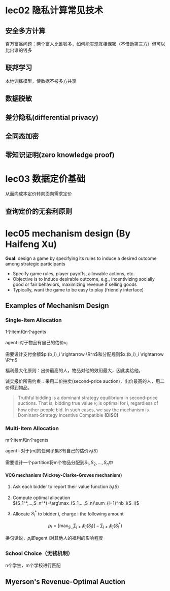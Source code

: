 # lec02 隐私计算常见技术
## 安全多方计算
百万富翁问题：两个富人比谁钱多，如何能实现互相保密（不借助第三方）但可以比出谁的钱多
## 联邦学习
本地训练模型，使数据不被多方共享
## 数据脱敏
## 差分隐私(differential privacy)
## 全同态加密
## 零知识证明(zero knowledge proof)

# lec03 数据定价基础
从面向成本定价转向面向需求定价
## 查询定价的无套利原则

# lec05 mechanism design (By Haifeng Xu)
**Goal**: design a game by specifying its rules to induce a desired outcome among strategic participants

+ Specify game rules, player payoffs, allowable actions, etc.
+ Objective is to induce desirable outcome, e.g., incentivizing socially good or fair behaviors, maximizing revenue if selling goods
+ Typically, want the game to be easy to play (friendly interface)

## Examples of Mechanism Design
### Single-Item Allocation
1个item和n个agents

agent i对于物品有自己的估价$v_i$

需要设计支付金额$p:(b_i)_i \rightarrow \R^n$和分配规则$x:(b_i)_i \rightarrow \R^n$

福利最大化原则：出价最高的人，物品对他的效用最大，因此卖给他。

诚实报价所需约束：采用二价拍卖(second-price auction)，出价最高的人，用二价得到物品。

> Truthful bidding is a dominant strategy equilibrium in second-price auctions. That is, bidding true value $v_i$ is optimal for i, regardless of how other people bid. In such cases, we say the mechanism is Dominant-Strategy Incentive Compatible **(DISC)**

### Multi-Item Allocation
m个item和n个agents

agent i 对于$[m]$的任何子集$S$有自己的估价$v_i(S)$

需要设计一个partition将m个物品分配到$S_1,S_2,...,S_n$中
#### VCG mechanism (Vickrey-Clarke-Groves mechanism)
1. Ask each bidder to report their value function $b_i(S)$

2. Compute optimal allocation $(S_1^*,...,S_n^*)=\arg\max_(S_1,...,S_n)\sum_{i=1}^nb_i(S_i)$

3. Allocate $S_i^*$ to bidder i, charge i the following amount 

$$
p_i=[\max_{S_{-i}}\sum_{j\neq i}b_j(S_j)]-\sum_{j\neq i}b_j(S_j^*)
$$

换句话说，$p_i$即agent i对其他人的福利的影响程度

### School Choice（无钱机制）
n个学生，m个学校进行匹配

## Myerson's Revenue-Optimal Auction